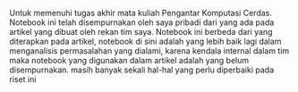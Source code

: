Untuk memenuhi tugas akhir mata kuliah Pengantar Komputasi Cerdas. Notebook ini telah disempurnakan oleh saya pribadi dari yang ada pada artikel yang dibuat oleh rekan tim saya.
Notebook ini berbeda dari yang diterapkan pada artikel, notebook di sini adalah yang lebih baik lagi dalam menganalisis permasalahan yang dialami, karena kendala internal dalam tim maka notebook yang digunakan dalam artikel adalah yang belum disempurnakan. 
masih banyak sekali hal-hal yang perlu diperbaiki pada riset ini
